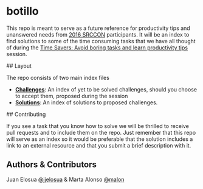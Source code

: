 # botillo

This repo is meant to serve as a future reference for productivity tips and unanswered needs from [2016 SRCCON](http://srccon.org/) participants. It will be an index to find solutions to some of the time consuming tasks that we have all thought of during the [Time Savers: Avoid boring tasks and learn productivity tips](http://schedule.srccon.org/#_session-tips-tricks) session.

## Layout

The repo consists of two main index files

* **[Challenges](challenges.md)**: An index of yet to be solved challenges, should you choose to accept them, proposed during the session
* **[Solutions](solutions.md)**: An index of solutions to proposed challenges.

## Contributing

If you see a task that you know how to solve we will be thrilled to receive pull requests and to include them on the repo. Just remember that this repo will serve as an index so it would be preferable that the solution includes a link to an external resource and that you submit a brief description with it.

## Authors & Contributors

Juan Elosua [@jjelosua](https://github.com/jjelosua) & Marta Alonso [@malon](https://github.com/malon)
